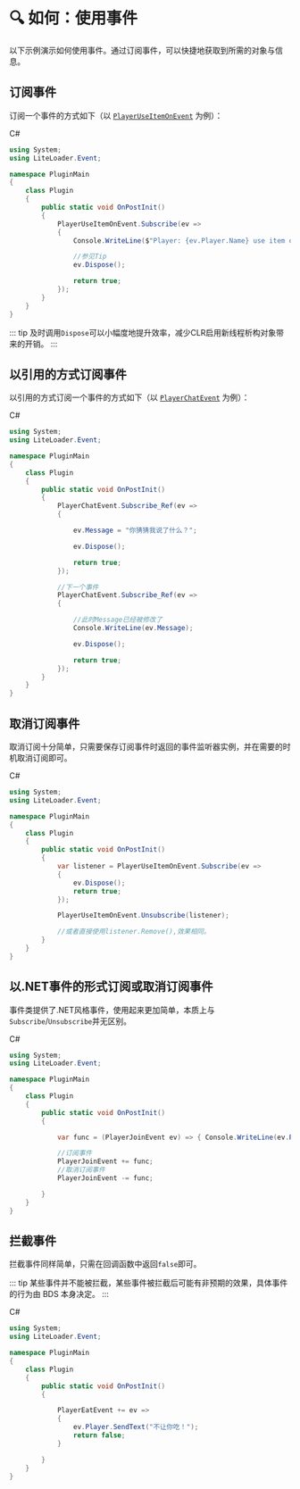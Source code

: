 # 🔍 如何：使用事件

以下示例演示如何使用事件。通过订阅事件，可以快捷地获取到所需的对象与信息。

## 订阅事件

订阅一个事件的方式如下（以 [`PlayerUseItemOnEvent`](../APIs/Namespace/LLNET.Event/Class/PlayerUseItemOnEvent) 为例）：

C#
```cs
using System;
using LiteLoader.Event;

namespace PluginMain
{
    class Plugin
    {
        public static void OnPostInit()
        {
            PlayerUseItemOnEvent.Subscribe(ev => 
            {
                Console.WriteLine($"Player: {ev.Player.Name} use item on block:{ev.BlockInstance.Position}");

                //参见Tip
                ev.Dispose();

                return true;
            });
        }
    }
}
```

::: tip
及时调用`Dispose`可以小幅度地提升效率，减少CLR启用新线程析构对象带来的开销。
:::

## 以引用的方式订阅事件

以引用的方式订阅一个事件的方式如下（以 [`PlayerChatEvent`](../APIs/Namespace/LLNET.Event/Class/PlayerChatEvent) 为例）：

C#
```cs
using System;
using LiteLoader.Event;

namespace PluginMain
{
    class Plugin
    {
        public static void OnPostInit()
        {
            PlayerChatEvent.Subscribe_Ref(ev => 
            {

                ev.Message = "你猜猜我说了什么？";

                ev.Dispose();

                return true;
            });

            //下一个事件
            PlayerChatEvent.Subscribe_Ref(ev => 
            {

                //此时Message已经被修改了
                Console.WriteLine(ev.Message);

                ev.Dispose();

                return true;
            });
        }
    }
}
```

## 取消订阅事件

取消订阅十分简单，只需要保存订阅事件时返回的事件监听器实例，并在需要的时机取消订阅即可。

C#
```cs
using System;
using LiteLoader.Event;

namespace PluginMain
{
    class Plugin
    {
        public static void OnPostInit()
        {
            var listener = PlayerUseItemOnEvent.Subscribe(ev => 
            {
                ev.Dispose();
                return true;
            });

            PlayerUseItemOnEvent.Unsubscribe(listener);

            //或者直接使用listener.Remove(),效果相同。
        }
    }
}
```

## 以.NET事件的形式订阅或取消订阅事件

事件类提供了.NET风格事件，使用起来更加简单，本质上与`Subscribe`/`Unsubscribe`并无区别。

C#
```cs
using System;
using LiteLoader.Event;

namespace PluginMain
{
    class Plugin
    {
        public static void OnPostInit()
        {

            var func = (PlayerJoinEvent ev) => { Console.WriteLine(ev.Player.Name); }

            //订阅事件
            PlayerJoinEvent += func;
            //取消订阅事件
            PlayerJoinEvent -= func;

        }
    }
}
```

## 拦截事件

拦截事件同样简单，只需在回调函数中返回`false`即可。

::: tip
某些事件并不能被拦截，某些事件被拦截后可能有非预期的效果，具体事件的行为由 BDS 本身决定。
:::

C#
```cs
using System;
using LiteLoader.Event;

namespace PluginMain
{
    class Plugin
    {
        public static void OnPostInit()
        {

            PlayerEatEvent += ev =>
            {
                ev.Player.SendText("不让你吃！");
                return false;
            }

        }
    }
}
```
